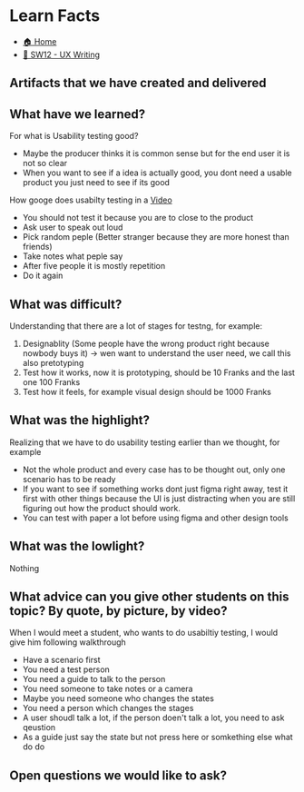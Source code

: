# Learn Facts

- [🏠 Home](../index.md)
- [📝 SW12 - UX Writing](../SW12%20-%20UX%20Writing.md)

## Artifacts that we have created and delivered

## What have we learned?

For what is Usability testing good?
- Maybe the producer thinks it is common sense but for the end user it is not so clear
- When you want to see if a idea is actually good, you dont need a usable product you just need to see if its good

How googe does usabilty testing in a [Video](https://www.youtube.com/watch?v=0YL0xoSmyZI)
- You should not test it because you are to close to the product
- Ask user to speak out loud
- Pick random peple (Better stranger because they are more honest than friends)
- Take notes what peple say
- After five people it is mostly repetition
- Do it again

## What was difficult?

Understanding that there are a lot of stages for testng, for example:
1. Designablity (Some people have the wrong product right because nowbody buys it) -> wen want to understand the user need, we call this also pretotyping
2. Test how it works, now it is prototyping, should be 10 Franks and the last one 100 Franks
3. Test how it feels, for example visual design should be 1000 Franks

## What was the highlight?

Realizing that we have to do usability testing earlier than we thought, for example
- Not the whole product and every case has to be thought out, only one scenario has to be ready
- If you want to see if something works dont just figma right away, test it first with other things because the UI is just distracting when you are still figuring out how the product should work.
- You can test with paper a lot before using figma and other design tools

## What was the lowlight?

Nothing

## What advice can you give other students on this topic? By quote, by picture, by video?

When I would meet a student, who wants to do usabiltiy testing, I would give him following walkthrough
- Have a scenario first
- You need a test person
- You need a guide to talk to the person
- You need someone to take notes or a camera
- Maybe you need someone who changes the states
- You need a person which changes the stages
- A user shoudl talk a lot, if the person doen't talk a lot, you need to ask qeustion
- As a guide just say the state but not press here or somkething else what do do

## Open questions we would like to ask?